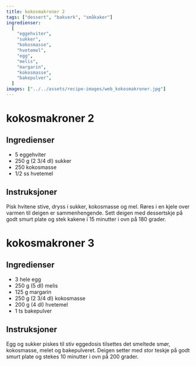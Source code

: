 ```yaml
---
title: kokosmakroner 2
tags: ["dessert", "bakverk", "småkaker"]
ingredienser:
  [
    "eggehviter",
    "sukker",
    "kokosmasse",
    "hvetemel",
    "egg",
    "melis",
    "margarin",
    "kokosmasse",
    "bakepulver",
  ]
images: ["../../assets/recipe-images/web_kokosmakroner.jpg"]
---
```


# kokosmakroner 2

## Ingredienser

- 5 eggehviter
- 250 g (2 3/4 dl) sukker
- 250 kokosmasse
- 1/2 ss hvetemel

## Instruksjoner

Pisk hvitene stive, dryss i sukker, kokosmasse og mel. Røres i en kjele over varmen til deigen er sammenhengende. Sett deigen med dessertskje på godt smurt plate og stek kakene i 15 minutter i ovn på 180 grader.

# kokosmakroner 3

## Ingredienser

- 3 hele egg
- 250 g (5 dl) melis
- 125 g margarin
- 250 g (2 3/4 dl) kokosmasse
- 200 g (4 dl) hvetemel
- 1 ts bakepulver

## Instruksjoner

Egg og sukker piskes til stiv eggedosis tilsettes det smeltede smør, kokosmasse, melet og bakepulveret. Deigen setter med stor teskje på godt smurt plate og stekes 10 minutter i ovn på 200 grader.

